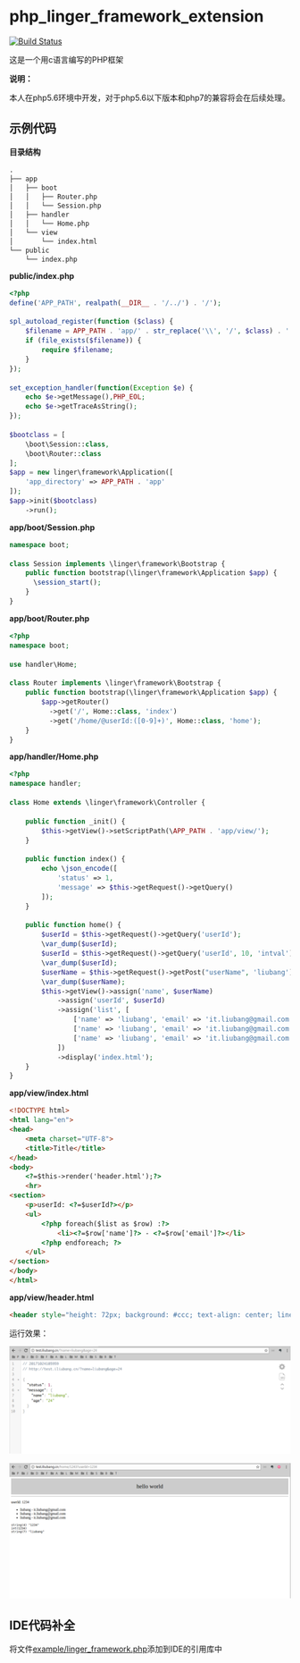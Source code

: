 # php_linger_framework_extension

[![Build Status](https://travis-ci.org/iliubang/linger_framework.svg?branch=master)](https://travis-ci.org/iliubang/linger_framework)

这是一个用c语言编写的PHP框架

**说明：**

本人在php5.6环境中开发，对于php5.6以下版本和php7的兼容将会在后续处理。

## 示例代码

**目录结构**

```
.
├── app
│   ├── boot
│   │   ├── Router.php
│   │   └── Session.php
│   ├── handler
│   │   └── Home.php
│   └── view
│       └── index.html
└── public
    └── index.php
```

**public/index.php**

```php
<?php
define('APP_PATH', realpath(__DIR__ . '/../') . '/');

spl_autoload_register(function ($class) {
    $filename = APP_PATH . 'app/' . str_replace('\\', '/', $class) . '.php';
    if (file_exists($filename)) {
        require $filename;
    }
});

set_exception_handler(function(Exception $e) {
    echo $e->getMessage(),PHP_EOL;
    echo $e->getTraceAsString();
});

$bootclass = [
    \boot\Session::class,
    \boot\Router::class
];
$app = new linger\framework\Application([
    'app_directory' => APP_PATH . 'app'
]);
$app->init($bootclass)
    ->run();
```

**app/boot/Session.php**

```php
namespace boot;

class Session implements \linger\framework\Bootstrap {
    public function bootstrap(\linger\framework\Application $app) {
      \session_start();
    }
}
```

**app/boot/Router.php**

```php
<?php
namespace boot;

use handler\Home;

class Router implements \linger\framework\Bootstrap {
    public function bootstrap(\linger\framework\Application $app) {
        $app->getRouter()
          ->get('/', Home::class, 'index')
          ->get('/home/@userId:([0-9]+)', Home::class, 'home');
    }
}
```

**app/handler/Home.php**

```php
<?php
namespace handler;

class Home extends \linger\framework\Controller {

    public function _init() {
        $this->getView()->setScriptPath(\APP_PATH . 'app/view/');
    }

    public function index() {
        echo \json_encode([
            'status' => 1,
            'message' => $this->getRequest()->getQuery()
        ]);
    }

    public function home() {
        $userId = $this->getRequest()->getQuery('userId');
        \var_dump($userId);
        $userId = $this->getRequest()->getQuery('userId', 10, 'intval');
        \var_dump($userId);
        $userName = $this->getRequest()->getPost("userName", 'liubang');
        \var_dump($userName);
        $this->getView()->assign('name', $userName)
            ->assign('userId', $userId)
            ->assign('list', [
                ['name' => 'liubang', 'email' => 'it.liubang@gmail.com'],
                ['name' => 'liubang', 'email' => 'it.liubang@gmail.com'],
                ['name' => 'liubang', 'email' => 'it.liubang@gmail.com'],
            ])
            ->display('index.html');
    }
}
```


**app/view/index.html**

```html
<!DOCTYPE html>
<html lang="en">
<head>
    <meta charset="UTF-8">
    <title>Title</title>
</head>
<body>
    <?=$this->render('header.html');?>
    <hr>
<section>
    <p>userId: <?=$userId?></p>
    <ul>
        <?php foreach($list as $row) :?>
            <li><?=$row['name']?> - <?=$row['email']?></li>
        <?php endforeach; ?>
    </ul>
</section>
</body>
</html>
```

**app/view/header.html**

```html
<header style="height: 72px; background: #ccc; text-align: center; line-height: 72px; font-size: 26px;">hello world</header>
```

运行效果：

![](snapshot/1.png)

![](snapshot/2.png)

## IDE代码补全

将文件[example/linger_framework.php](example/linger_framework.php)添加到IDE的引用库中
